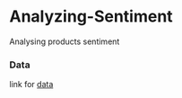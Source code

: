 # Analyzing-Sentiment
Analysing products sentiment

### Data
link for [data](https://eventing.coursera.org/api/redirectStrict/DP07J4c4x-M8M6X6JmwhNaZhOheiqw98fEe135Wg1g2BrxLpDZBeQTi-1op79QxN1pfb-F8zA_jYURTuW4J1lA.YIcwtRk2VxTtTCfg15wk-Q.S_ZwaA7rkBkRhp7PkHpKkiidUR5IR7KWpcFuTTO_akxjwffAq0IPrRGmqKr-kPkYg7-pcUhnowjbb-qVGzDbnMCqlGgtxNb0tUggadC5Grp4IKWxEbLgWoXzQpLPmVsd5Ogn0L0QpHuADbFB0SZnCNxuBSdTTflFEH_BtCOB4140ywGudiOpGtV3mq7KrEqpu5XulLGecakuCpifvjgFO4THRqLmG_Q0zuRWlrVH7JfLjNaO-41ifkI25Ger1wg8vvVmyZocalJ4nXOyq0wUJC1PVpdAEVu6h_NDt92LJln9iNvP1IoUuhhyQJOcD5ic1xype-xJ2Al_YLw8U_CRqCBKX_IBWax1COGcDy_VFcBgNcYyyqSc5Bw0DaJaGCBYE_o5i20H1ESh6z9ly5I8d6hJsyTNo2F-O7EcnHSzv6s3Vz20kONFdTPa4GCCjjE-)
